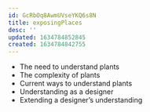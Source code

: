 ```yaml
---
id: GcRbOq8AwmUVseYKQ6s8N
title: exposingPlaces
desc: ''
updated: 1634784852845
created: 1634784842755
---
```


-	The need to understand plants
-	The complexity of plants
-	Current ways to understand plants
-	Understanding as a designer
-	Extending a designer’s understanding
